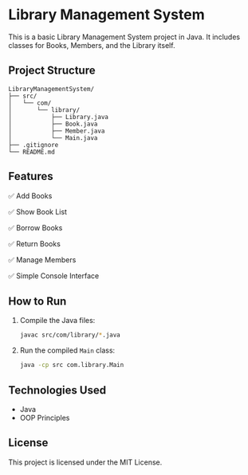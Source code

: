 # Library Management System

This is a basic Library Management System project in Java. It includes classes for Books, Members, and the Library itself.

## Project Structure
```
LibraryManagementSystem/
├── src/
│   └── com/
│       └── library/
│           ├── Library.java
│           ├── Book.java
│           ├── Member.java
│           └── Main.java
├── .gitignore
└── README.md
```

## Features
✅ Add Books

✅ Show Book List

✅ Borrow Books

✅ Return Books

✅ Manage Members

✅ Simple Console Interface

## How to Run

1. Compile the Java files:
    ```sh
    javac src/com/library/*.java
    ```

2. Run the compiled `Main` class:
    ```sh
    java -cp src com.library.Main
    ```

## Technologies Used
- Java
- OOP Principles

## License
This project is licensed under the MIT License.
